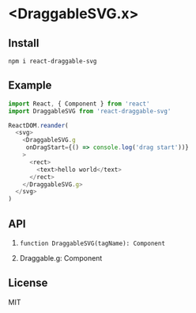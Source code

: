 # <DraggableSVG.x>

## Install

```
npm i react-draggable-svg
```

## Example

```javascript
import React, { Component } from 'react'
import DraggableSVG from 'react-draggable-svg'

ReactDOM.reander(
  <svg>
    <DraggableSVG.g
     onDragStart={() => console.log('drag start'))}
    >
      <rect>
        <text>hello world</text>
      </rect>
    </DraggableSVG.g>
  </svg>
)

```

## API

1. `function DraggableSVG(tagName): Component`

2. Draggable.g: Component 


## License 
MIT